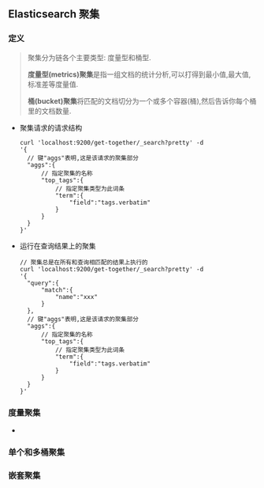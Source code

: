 ##  Elasticsearch 聚集

### 定义

> 聚集分为链各个主要类型: 度量型和桶型.
>
> **度量型(metrics)聚集**是指一组文档的统计分析,可以打得到最小值,最大值,标准差等度量值.
>
> **桶(bucket)聚集**将匹配的文档切分为一个或多个容器(桶),然后告诉你每个桶里的文档数量.

* 聚集请求的请求结构

  ```shell
  curl 'localhost:9200/get-together/_search?pretty' -d 
  '{
  	// 键"aggs"表明,这是该请求的聚集部分
  	"aggs":{
  		// 指定聚集的名称
  		"top_tags":{
  			// 指定聚集类型为此词条
  			"term":{
  				"field":"tags.verbatim"
  			}
  		}
  	}
  }'
  ```

* 运行在查询结果上的聚集

  ```shell
  // 聚集总是在所有和查询相匹配的结果上执行的
  curl 'localhost:9200/get-together/_search?pretty' -d 
  '{
  	"query":{
  		"match":{
  			"name":"xxx"
  		}
  	},
  	// 键"aggs"表明,这是该请求的聚集部分
  	"aggs":{
  		// 指定聚集的名称
  		"top_tags":{
  			// 指定聚集类型为此词条
  			"term":{
  				"field":"tags.verbatim"
  			}
  		}
  	}
  }'
  ```

  

### 度量聚集

* 

### 单个和多桶聚集

### 嵌套聚集